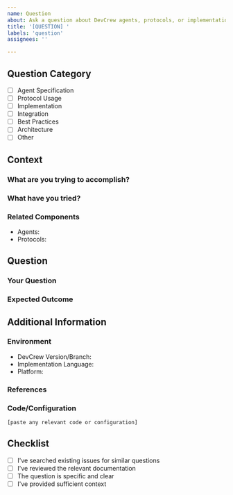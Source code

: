```yaml
---
name: Question
about: Ask a question about DevCrew agents, protocols, or implementation
title: '[QUESTION] '
labels: 'question'
assignees: ''

---
```


## Question Category
- [ ] Agent Specification
- [ ] Protocol Usage
- [ ] Implementation
- [ ] Integration
- [ ] Best Practices
- [ ] Architecture
- [ ] Other

## Context

### What are you trying to accomplish?
<!-- Describe your goal or use case -->

### What have you tried?
<!-- What approaches have you already attempted? -->

### Related Components
<!-- Which agents or protocols are involved? -->
- Agents: 
- Protocols: 

## Question

### Your Question
<!-- Ask your question clearly and specifically -->

### Expected Outcome
<!-- What would a helpful answer look like? -->

## Additional Information

### Environment
<!-- If relevant to your question -->
- DevCrew Version/Branch: 
- Implementation Language: 
- Platform: 

### References
<!-- Links to relevant documentation or code -->

### Code/Configuration
<!-- If applicable, share relevant snippets -->
```
[paste any relevant code or configuration]
```

## Checklist
- [ ] I've searched existing issues for similar questions
- [ ] I've reviewed the relevant documentation
- [ ] The question is specific and clear
- [ ] I've provided sufficient context